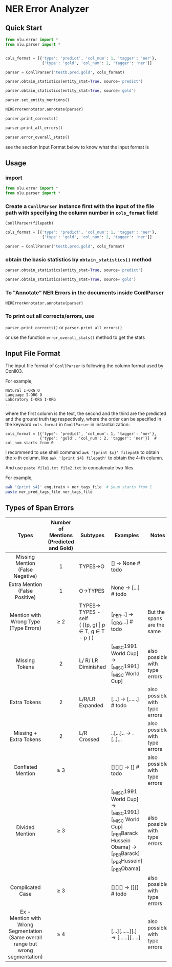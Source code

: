 # NER Error Analyzer 

## Quick Start
```python
from nlu.error import *
from nlu.parser import *


cols_format = [{'type': 'predict', 'col_num': 1, 'tagger': 'ner'},
                {'type': 'gold', 'col_num': 2, 'tagger': 'ner'}]

parser = ConllParser('testb.pred.gold', cols_format)

parser.obtain_statistics(entity_stat=True, source='predict')

parser.obtain_statistics(entity_stat=True, source='gold')

parser.set_entity_mentions()

NERErrorAnnotator.annotate(parser)

parser.print_corrects()

parser.print_all_errors()

parser.error_overall_stats()
```

see the section Input Format below to know what the input format is

## Usage
### import
```python
from nlu.error import *
from nlu.parser import *
```
### Create a `ConllParser` instance first with the input of the file path with specifying the column number in `cols_format` field
`ConllParser(filepath)`

```python
cols_format = [{'type': 'predict', 'col_num': 1, 'tagger': 'ner'},
                {'type': 'gold', 'col_num': 2, 'tagger': 'ner'}]

parser = ConllParser('testb.pred.gold', cols_format)
```
### obtain the basic statistics by `obtain_statistics()` method
```python
parser.obtain_statistics(entity_stat=True, source='predict')

parser.obtain_statistics(entity_stat=True, source='gold')
```
### To "Annotate" NER Errors in the documents inside ConllParser
`NERErrorAnnotator.annotate(parser)`

### To print out all corrects/errors, use
`parser.print_corrects()` or
`parser.print_all_errors()`

or use the function `error_overall_stats()` method to get the stats

## Input File Format

The input file format of `ConllParser` is following the column format used by Conll03.

For example,

```text
Natural I-ORG O
Language I-ORG O
Laboratory I-ORG I-ORG
...
```

where the first column is the text, the second and the third are the predicted and the ground truth tag respectively, where the order can be specified in the keyword `cols_format` in `ConllParser` in instantialization:
 ```
 cols_format = [{'type': 'predict', 'col_num': 1, 'tagger': 'ner'},
                {'type': 'gold', 'col_num': 2, 'tagger': 'ner'}]  # col_num starts from 0
```
I recommend to use shell command `awk '{print $x}' filepath` to obtain the x-th column, like `awk '{print $4} filepath'` to obtain the 4-th column.

And use `paste file1.txt file2.txt` to concatenate two files.

For example,

```bash
awk '{print $4}' eng.train > ner_tags_file  # $num starts from 1
paste ner_pred_tags_file ner_tags_file
```


## Types of Span Errors

Types | Number of Mentions (Predicted and Gold) | Subtypes | Examples| Notes 
:---: | :---: | --- |----- |----- 
Missing Mention<br />(False Negative) | 1 | TYPES&rightarrow;O |[] &rightarrow; None # todo|
Extra Mention<br />(False Positive) | 1 | O&rightarrow;TYPES | None &rightarrow; [...]  # todo |  
Mention with Wrong Type<br />(Type Errors) | &ge; 2 | TYPES-> TYPES - self<br />( {(p, g) \| p &isin; T, g &isin; T - p } ) | [<sub>PER</sub>...] &rightarrow; [<sub>ORG</sub>...] # todo | But the spans are the same 
Missing Tokens | 2 | L/ R/ LR Diminished | \[<sub>MISC</sub>1991 World Cup] &rightarrow; \[<sub>MISC</sub>1991] \[<sub>MISC</sub> World Cup] | also possible with type errors 
Extra Tokens | 2 | L/R/LR Expanded | [...] &rightarrow; [......]  # todo| also possible with type errors 
Missing + Extra Tokens | 2 | L/R Crossed | ..[...].. &rightarrow; .[..]... | also possible with type errors 
Conflated Mention | &ge; 3 |  |  \[]\[]\[] &rightarrow; \[]  # todo | also possible with type errors 
Divided Mention | &ge; 3 |  | [<sub>MISC</sub>1991 World Cup] &rightarrow; \[<sub>MISC</sub>1991] \[<sub>MISC</sub> World Cup]<br />[<sub>PER</sub>Barack Hussein Obama] &rightarrow; \[<sub>PER</sub>Barack]\[<sub>PER</sub>Hussein]\[<sub>PER</sub>Obama] | also possible with type errors 
Complicated Case | &ge; 3 |                                                              | \[]\[]\[] &rightarrow; \[]\[]  # todo | also possible with type errors 
Ex - <br />Mention with Wrong Segmentation<br />(Same overall range but wrong segmentation) | &ge; 4 |                                                              | \[...]\[......]\[.] &rightarrow; \[......][.....] | also possible with type errors 
